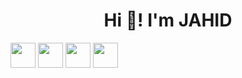 <h1 align=center>
  Hi 👋! I'm JAHID
</h1>


[<img src="https://cdn.jsdelivr.net/npm/simple-icons@v4/icons/gmail.svg" width=40>](mailto:jahid6597@gmail.com)
<a href="https://www.facebook.com/Jahid6597/"><img src="https://cdn.jsdelivr.net/npm/simple-icons@v4/icons/facebook.svg" width=40></a> 
<a href="https://www.instagram.com/jahid5151"><img src="https://cdn.jsdelivr.net/npm/simple-icons@v4/icons/instagram.svg" width=40></a> 
<a href="https://www.linkedin.com/in/jahid-hossain-594285177"><img src="https://cdn.jsdelivr.net/npm/simple-icons@v4/icons/linkedin.svg" width=40></a>

<!--
**JAHID6597/JAHID6597** is a ✨ _special_ ✨ repository because its `README.md` (this file) appears on your GitHub profile.

Here are some ideas to get you started:

- 🔭 I’m currently working on ...
- 🌱 I’m currently learning ...
- 👯 I’m looking to collaborate on ...
- 🤔 I’m looking for help with ...
- 💬 Ask me about ...
- 📫 How to reach me: ...
- 😄 Pronouns: ...
- ⚡ Fun fact: ...
-->

